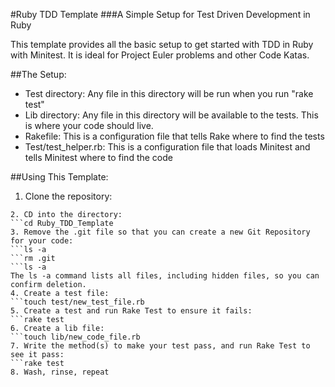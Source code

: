 #Ruby TDD Template
###A Simple Setup for Test Driven Development in Ruby

This template provides all the basic setup to get started with TDD in Ruby with Minitest.
It is ideal for Project Euler problems and other Code Katas.

##The Setup:

* Test directory: Any file in this directory will be run when you run "rake test"
* Lib directory: Any file in this directory will be available to the tests. This is where your code should live.
* Rakefile: This is a configuration file that tells Rake where to find the tests
* Test/test_helper.rb: This is a configuration file that loads Minitest and tells Minitest where to find the code

##Using This Template:
1. Clone the repository:
```git clone https://github.com/JTorr/Ruby_TDD_Template.git
2. CD into the directory:
```cd Ruby_TDD_Template
3. Remove the .git file so that you can create a new Git Repository for your code:
```ls -a
```rm .git
```ls -a
The ls -a command lists all files, including hidden files, so you can confirm deletion.
4. Create a test file:
```touch test/new_test_file.rb
5. Create a test and run Rake Test to ensure it fails:
```rake test
6. Create a lib file:
```touch lib/new_code_file.rb
7. Write the method(s) to make your test pass, and run Rake Test to see it pass:
```rake test
8. Wash, rinse, repeat
